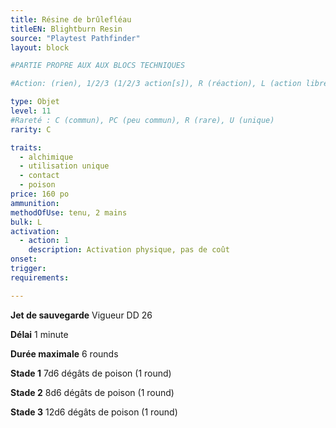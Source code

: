 ```yaml
---
title: Résine de brûlefléau
titleEN: Blightburn Resin
source: "Playtest Pathfinder"
layout: block

#PARTIE PROPRE AUX AUX BLOCS TECHNIQUES

#Action: (rien), 1/2/3 (1/2/3 action[s]), R (réaction), L (action libre)

type: Objet
level: 11
#Rareté : C (commun), PC (peu commun), R (rare), U (unique)
rarity: C

traits:
  - alchimique
  - utilisation unique
  - contact
  - poison
price: 160 po
ammunition:
methodOfUse: tenu, 2 mains
bulk: L
activation: 
  - action: 1
    description: Activation physique, pas de coût
onset: 
trigger:
requirements:

---
```


**Jet de sauvegarde** Vigueur DD 26

**Délai** 1 minute

**Durée maximale** 6 rounds

**Stade 1** 7d6 dégâts de poison (1 round)

**Stade 2** 8d6 dégâts de poison (1 round)

**Stade 3** 12d6 dégâts de poison (1 round)